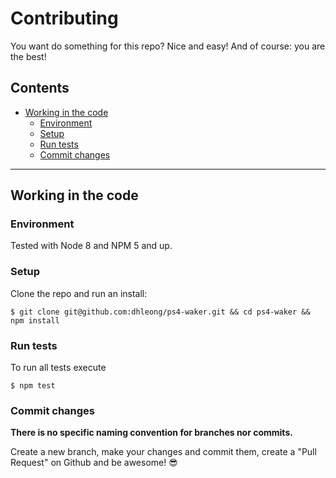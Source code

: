 # Contributing

You want do something for this repo? Nice and easy! And of course: you
are the best!

## Contents

* [Working in the code](#working-in-the-code)
  * [Environment](#environment)
  * [Setup](#setup)
  * [Run tests](#run-tests)
  * [Commit changes](#commit-changes)

---

## Working in the code

### Environment

Tested with Node 8 and NPM 5 and up.

### Setup

Clone the repo and run an install:

```shell
$ git clone git@github.com:dhleong/ps4-waker.git && cd ps4-waker && npm install
```

### Run tests

To run all tests execute

```shell
$ npm test
```

### Commit changes

**There is no specific naming convention for branches nor commits.**

Create a new branch, make your changes and commit them, create a "Pull Request" on Github and be awesome! 😎
